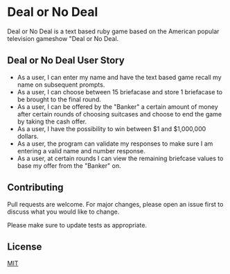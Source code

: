 # Deal or No Deal

Deal or No Deal is a text based ruby game based on the American popular television gameshow "Deal or No Deal.

## Deal or No Deal User Story
* As a user, I can enter my name and have the text based game recall my name on subsequent prompts. 
* As a user, I can choose between 15 briefacase and store 1 briefacase to be brought to the final round.
* As a user, I can be offered by the "Banker" a certain amount of money after certain rounds of choosing suitcases and choose to end the game by taking the cash offer. 
* As a user, I have the possibility to win between $1 and $1,000,000 dollars. 
* As a user, the program can validate my responses to make sure I am entering a valid name and number response. 
* As a user, at certain rounds I can view the remaining briefcase values to base my offer from the "Banker" on.

## Contributing
Pull requests are welcome. For major changes, please open an issue first to discuss what you would like to change.

Please make sure to update tests as appropriate.

## License
[MIT](https://choosealicense.com/licenses/mit/)
